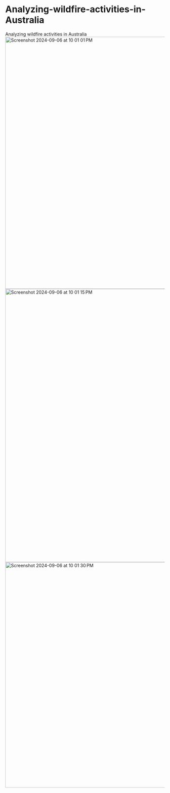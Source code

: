 # Analyzing-wildfire-activities-in-Australia
Analyzing wildfire activities in Australia
<img width="797" alt="Screenshot 2024-09-06 at 10 01 01 PM" src="https://github.com/user-attachments/assets/ca71724a-2ad5-407f-aed3-768e5e0accf7">
<img width="864" alt="Screenshot 2024-09-06 at 10 01 15 PM" src="https://github.com/user-attachments/assets/9d0c6507-d12f-4a5a-9dda-9e5a7e72a277">
<img width="713" alt="Screenshot 2024-09-06 at 10 01 30 PM" src="https://github.com/user-attachments/assets/bf839982-864e-4cce-b3a6-6d818781bb3a">
